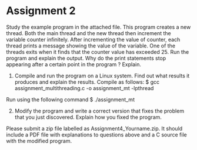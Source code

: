 Assignment 2
=============

Study the example program in the attached file. This program creates a new thread. Both the main thread and the new thread then increment the variable counter infinitely. After incrementing the value of counter, each thread prints a message showing the value of the variable. One of the threads exits when it finds that the counter value has exceeded 25. Run the program and explain the output. Why do the print statements stop appearing after a certain point in the program ? Explain.

1. Compile and run the program on a Linux system. Find out what results it produces and explain the results.
Compile as follows:
$ gcc assignment_multithreading.c -o assignment_mt -lpthread 

Run using the following command
$ ./assignment_mt

2. Modify the program and write a correct version that fixes the problem that you just discovered. Explain how you fixed the program.

Please submit a zip file labelled as Assignment4_Yourname.zip. It should include a PDF file with explanations to questions above and a C source file with the modified program.